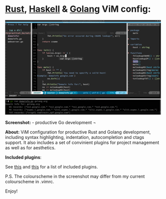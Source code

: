 [Rust](http://rust-lang.org), [Haskell](http://new-www.haskell.org) & [Golang](http://golang.org) ViM config:
==

![ViM as can be used for productive Go development](.github/vim-github_golang_ide.png)

**Screenshot:** - productive Go development ¬

**About:**
ViM configuration for productive Rust and Golang development, including syntax highlighting, indentation, autocompletion and ctags support.
It also includes a set of convinient plugins for project management as well as for aesthetics.

**Included plugins**:

See [this](.vim/bundle) and [this](.vim/plugin) for a list of included plugins. 

P.S. The colourscheme in the screenshot may differ from my current colourscheme in .vimrc.

Enjoy!
